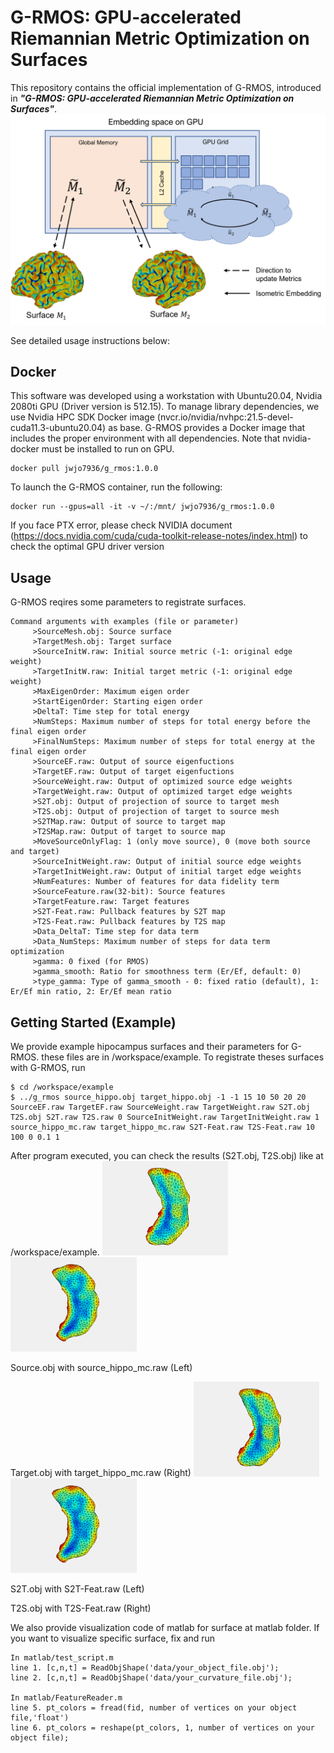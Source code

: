 # G-RMOS: GPU-accelerated Riemannian Metric Optimization on Surfaces

This repository contains the official implementation of G-RMOS, introduced in ***"G-RMOS: GPU-accelerated Riemannian Metric Optimization on Surfaces"***. 
![figure](./assets/concept_of_g_rmos.png)


See detailed usage instructions below:

## Docker
This software was developed using a workstation with Ubuntu20.04, Nvidia 2080ti GPU (Driver version is 512.15). 
To manage library dependencies, we use Nvidia HPC SDK Docker image (nvcr.io/nvidia/nvhpc:21.5-devel-cuda11.3-ubuntu20.04) as base. 
G-RMOS provides a Docker image that includes the proper environment with all dependencies. Note that nvidia-docker must be installed to run on GPU.
```
docker pull jwjo7936/g_rmos:1.0.0
```

To launch the G-RMOS container, run the following:
```
docker run --gpus=all -it -v ~/:/mnt/ jwjo7936/g_rmos:1.0.0
```

If you face PTX error, please check NVIDIA document (https://docs.nvidia.com/cuda/cuda-toolkit-release-notes/index.html)
to check the optimal GPU driver version

## Usage
G-RMOS reqires some parameters to registrate surfaces. 
```
Command arguments with examples (file or parameter)
	 >SourceMesh.obj: Source surface
	 >TargetMesh.obj: Target surface
	 >SourceInitW.raw: Initial source metric (-1: original edge weight)
	 >TargetInitW.raw: Initial target metric (-1: original edge weight)
	 >MaxEigenOrder: Maximum eigen order
	 >StartEigenOrder: Starting eigen order
	 >DeltaT: Time step for total energy
	 >NumSteps: Maximum number of steps for total energy before the final eigen order
	 >FinalNumSteps: Maximum number of steps for total energy at the final eigen order
	 >SourceEF.raw: Output of source eigenfuctions
	 >TargetEF.raw: Output of target eigenfuctions
	 >SourceWeight.raw: Output of optimized source edge weights
	 >TargetWeight.raw: Output of optimized target edge weights
	 >S2T.obj: Output of projection of source to target mesh
	 >T2S.obj: Output of projection of target to source mesh
	 >S2TMap.raw: Output of source to target map
	 >T2SMap.raw: Output of target to source map
	 >MoveSourceOnlyFlag: 1 (only move source), 0 (move both source and target)
	 >SourceInitWeight.raw: Output of initial source edge weights
	 >TargetInitWeight.raw: Output of initial target edge weights
	 >NumFeatures: Number of features for data fidelity term
	 >SourceFeature.raw(32-bit): Source features
	 >TargetFeature.raw: Target features
	 >S2T-Feat.raw: Pullback features by S2T map
	 >T2S-Feat.raw: Pullback features by T2S map
	 >Data_DeltaT: Time step for data term
	 >Data_NumSteps: Maximum number of steps for data term optimization
	 >gamma: 0 fixed (for RMOS) 
	 >gamma_smooth: Ratio for smoothness term (Er/Ef, default: 0) 
	 >type_gamma: Type of gamma_smooth - 0: fixed ratio (default), 1: Er/Ef min ratio, 2: Er/Ef mean ratio
```

## Getting Started (Example)
We provide example hipocampus surfaces and their parameters for G-RMOS. these files are in /workspace/example. To registrate theses surfaces with G-RMOS, run
```
$ cd /workspace/example
$ ../g_rmos source_hippo.obj target_hippo.obj -1 -1 15 10 50 20 20 SourceEF.raw TargetEF.raw SourceWeight.raw TargetWeight.raw S2T.obj T2S.obj S2T.raw T2S.raw 0 SourceInitWeight.raw TargetInitWeight.raw 1 source_hippo_mc.raw target_hippo_mc.raw S2T-Feat.raw T2S-Feat.raw 10 100 0 0.1 1
```

After program executed, you can check the results (S2T.obj, T2S.obj) like at /workspace/example.
<img src="./assets/hippo_s2t.gif" width="40%" height="40%" />
<img src="./assets/hippo_t2s.gif" width="40%" height="40%" />

Source.obj with source_hippo_mc.raw (Left)

Target.obj with target_hippo_mc.raw (Right)
<img src="./assets/hippo_s2t.gif" width="40%" height="40%" />
<img src="./assets/hippo_t2s.gif" width="40%" height="40%" />

S2T.obj with S2T-Feat.raw (Left)

T2S.obj with T2S-Feat.raw (Right)

We also provide visualization code of matlab for surface at matlab folder. If you want to visualize specific surface, fix and run
```
In matlab/test_script.m
line 1. [c,n,t] = ReadObjShape('data/your_object_file.obj');
line 2. [c,n,t] = ReadObjShape('data/your_curvature_file.obj');

In matlab/FeatureReader.m
line 5. pt_colors = fread(fid, number of vertices on your object file,'float')
line 6. pt_colors = reshape(pt_colors, 1, number of vertices on your object file);
```


